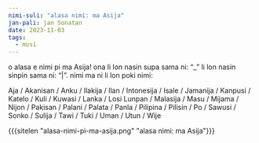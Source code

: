 ```yaml
---
nimi-suli: "alasa nimi: ma Asija"
jan-pali: jan Sonatan
date: 2023-11-03
tags:
  - musi
---
```

o alasa e nimi pi ma Asija! ona li lon nasin supa sama ni: “_” li lon nasin sinpin sama ni: “|”. nimi ma ni li lon poki nimi:

Aja / Akanisan / Anku / Ilakija / Ilan / Intonesija / Isale / Jamanija / Kanpusi / Katelo / Kuli / Kuwasi / Lanka / Losi Lunpan / Malasija / Masu / Mijama / Nijon / Pakisan / Palani / Palata / Panla / Pilipina / Pilisin / Po / Sawusi / Sonko / Sulija / Tawi / Tuki / Uman / Utun / Wije

{{{sitelen "alasa-nimi-pi-ma-asija.png" "alasa nimi: ma Asija"}}}
